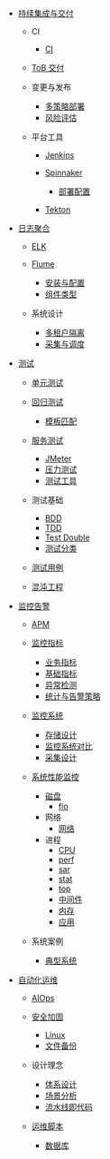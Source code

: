   - [持续集成与交付](/持续集成与交付/README.md)
    - CI
      - [CI](/持续集成与交付/CI/CI.md)
    - [ToB 交付](/持续集成与交付/ToB%20交付/README.md)
      
    - 变更与发布
      - [多策略部署](/持续集成与交付/变更与发布/多策略部署.md)
      - [风险评估](/持续集成与交付/变更与发布/风险评估.md)
    - 平台工具
      - [Jenkins](/持续集成与交付/平台工具/Jenkins/README.md)
        
      - [Spinnaker](/持续集成与交付/平台工具/Spinnaker/README.md)
        - [部署配置](/持续集成与交付/平台工具/Spinnaker/部署配置.md)
      - [Tekton](/持续集成与交付/平台工具/Tekton/README.md)
        
  - [日志聚合](/日志聚合/README.md)
    - [ELK](/日志聚合/ELK/README.md)
      
    - [Flume](/日志聚合/Flume/README.md)
      - [安装与配置](/日志聚合/Flume/安装与配置.md)
      - [组件类型](/日志聚合/Flume/组件类型.md)
    - 系统设计
      - [多租户隔离](/日志聚合/系统设计/多租户隔离.md)
      - [采集与调度](/日志聚合/系统设计/采集与调度.md)
  - [测试](/测试/README.md)
    - [单元测试](/测试/单元测试/README.md)
      
    - [回归测试](/测试/回归测试/README.md)
      - [模板匹配](/测试/回归测试/模板匹配.md)
    - [服务测试](/测试/服务测试/README.md)
      - [JMeter](/测试/服务测试/JMeter.md)
      - [压力测试](/测试/服务测试/压力测试.md)
      - [测试工具](/测试/服务测试/测试工具.md)
    - 测试基础
      - [BDD](/测试/测试基础/BDD.md)
      - [TDD](/测试/测试基础/TDD.md)
      - [Test Double](/测试/测试基础/Test%20Double.md)
      - [测试分类](/测试/测试基础/测试分类.md)
    - [测试用例](/测试/测试用例/README.md)
      
    - [混沌工程](/测试/混沌工程/README.md)
      
  - [监控告警](/监控告警/README.md)
    - [APM](/监控告警/APM/README.md)
      
    - [监控指标](/监控告警/监控指标/README.md)
      - [业务指标](/监控告警/监控指标/业务指标.md)
      - [基础指标](/监控告警/监控指标/基础指标.md)
      - [异常检测](/监控告警/监控指标/异常检测.md)
      - [统计与告警策略](/监控告警/监控指标/统计与告警策略.md)
    - [监控系统](/监控告警/监控系统/README.md)
      - [存储设计](/监控告警/监控系统/存储设计.md)
      - [监控系统对比](/监控告警/监控系统/监控系统对比.md)
      - [采集设计](/监控告警/监控系统/采集设计.md)
    - [系统性能监控](/监控告警/系统性能监控/README.md)
      - [磁盘](/监控告警/系统性能监控/磁盘/README.md)
        - [fio](/监控告警/系统性能监控/磁盘/fio.md)
      - 网络
        - [网络](/监控告警/系统性能监控/网络/网络.md)
      - 进程
        - [CPU](/监控告警/系统性能监控/进程/CPU.md)
        - [perf](/监控告警/系统性能监控/进程/perf.md)
        - [sar](/监控告警/系统性能监控/进程/sar.md)
        - [stat](/监控告警/系统性能监控/进程/stat.md)
        - [top](/监控告警/系统性能监控/进程/top.md)
        - [中间件](/监控告警/系统性能监控/进程/中间件.md)
        - [内存](/监控告警/系统性能监控/进程/内存.md)
        - [应用](/监控告警/系统性能监控/进程/应用.md)
    - 系统案例
      - [典型系统](/监控告警/系统案例/典型系统.md)
  - [自动化运维](/自动化运维/README.md)
    - [AIOps](/自动化运维/AIOps/README.md)
      
    - [安全加固](/自动化运维/安全加固/README.md)
      - [Linux](/自动化运维/安全加固/Linux.md)
      - [文件备份](/自动化运维/安全加固/文件备份.md)
    - 设计理念
      - [体系设计](/自动化运维/设计理念/体系设计.md)
      - [场景分析](/自动化运维/设计理念/场景分析.md)
      - [流水线即代码](/自动化运维/设计理念/流水线即代码.md)
    - [运维脚本](/自动化运维/运维脚本/README.md)
      - [数据库](/自动化运维/运维脚本/数据库.md)